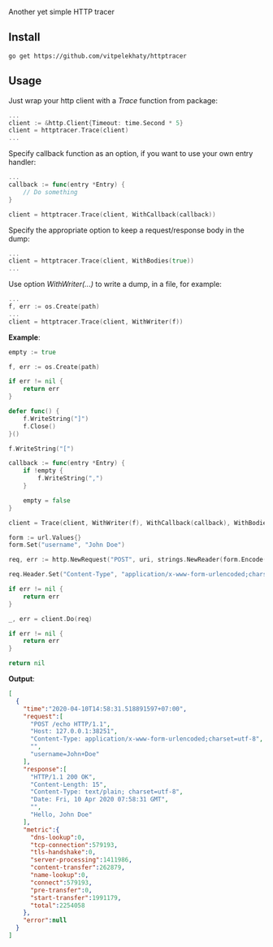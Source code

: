 Another yet simple HTTP tracer

## Install

``
go get https://github.com/vitpelekhaty/httptracer
``

## Usage

Just wrap your http client with a _Trace_ function from package:
```go
...
client := &http.Client{Timeout: time.Second * 5}
client = httptracer.Trace(client)
...    
```

Specify callback function as an option, if you want to use your own entry handler:
```go
...
callback := func(entry *Entry) {
    // Do something
}

client = httptracer.Trace(client, WithCallback(callback))
```

Specify the appropriate option to keep a request/response body in the dump:
```go
...
client = httptracer.Trace(client, WithBodies(true))
...
```

Use option _WithWriter(...)_ to write a dump, in a file, for example:
```go
...
f, err := os.Create(path)
...
client = httptracer.Trace(client, WithWriter(f))
```

**Example**:
```go
empty := true

f, err := os.Create(path)

if err != nil {
	return err
}

defer func() {
	f.WriteString("]")
	f.Close()
}()

f.WriteString("[")

callback := func(entry *Entry) {
	if !empty {
		f.WriteString(",")
    }

	empty = false
}

client = Trace(client, WithWriter(f), WithCallback(callback), WithBodies(true))

form := url.Values{}
form.Set("username", "John Doe")

req, err := http.NewRequest("POST", uri, strings.NewReader(form.Encode()))

req.Header.Set("Content-Type", "application/x-www-form-urlencoded;charset=utf-8")

if err != nil {
	return err
}

_, err = client.Do(req)

if err != nil {
	return err
}

return nil
```

**Output**:
```json
[
  {
    "time":"2020-04-10T14:58:31.518891597+07:00",
    "request":[
      "POST /echo HTTP/1.1",
      "Host: 127.0.0.1:38251",
      "Content-Type: application/x-www-form-urlencoded;charset=utf-8",
      "",
      "username=John+Doe"
    ],
    "response":[
      "HTTP/1.1 200 OK",
      "Content-Length: 15",
      "Content-Type: text/plain; charset=utf-8",
      "Date: Fri, 10 Apr 2020 07:58:31 GMT",
      "",
      "Hello, John Doe"
    ],
    "metric":{
      "dns-lookup":0,
      "tcp-connection":579193,
      "tls-handshake":0,
      "server-processing":1411986,
      "content-transfer":262879,
      "name-lookup":0,
      "connect":579193,
      "pre-transfer":0,
      "start-transfer":1991179,
      "total":2254058
    },
    "error":null
  }
]
```